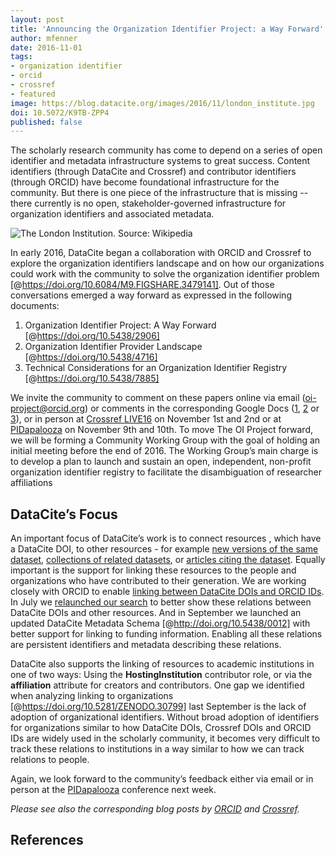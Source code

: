 ```yaml
---
layout: post
title: 'Announcing the Organization Identifier Project: a Way Forward'
author: mfenner
date: 2016-11-01
tags:
- organization identifier
- orcid
- crossref
- featured
image: https://blog.datacite.org/images/2016/11/london_institute.jpg
doi: 10.5072/K9TB-ZPP4
published: false
---
```

The scholarly research community has come to depend on a series of open identifier and metadata infrastructure systems to great success.  Content identifiers (through DataCite and Crossref) and contributor identifiers (through ORCID) have become foundational infrastructure for the community. But there is one piece of the infrastructure that is missing -- there currently is no open, stakeholder-governed infrastructure for organization identifiers and associated metadata.

![The London Institution. Source: [Wikipedia](https://de.wikipedia.org/wiki/Datei:London_Institution_at_the_Finsbury_Circus.jpg)](/images/2016/11/london_institute.jpg)

In early 2016, DataCite began a collaboration with ORCID and Crossref to explore the organization identifiers landscape and on how our organizations could work with the community to solve the organization identifier problem [@https://doi.org/10.6084/M9.FIGSHARE.3479141]. Out of those conversations emerged a way forward as expressed in the following documents:

1. Organization Identifier Project: A Way Forward [@https://doi.org/10.5438/2906]
2. Organization Identifier Provider Landscape [@https://doi.org/10.5438/4716]
3. Technical Considerations for an Organization Identifier Registry [@https://doi.org/10.5438/7885]

We invite the community to comment on these papers online via email ([oi-project@orcid.org](mailto:oi-project@orcid.org)) or comments in the corresponding Google Docs ([1](https://docs.google.com/document/d/1PpWRBnlrU_X6TwYzQlB89w4FNXMLqieJv-RW0irNTsg/edit?usp=sharing), [2](https://docs.google.com/document/d/1lcKXWm9PxDvVWBxdlH7BVU7w8esnW0F_dppNiCJ9BW8/edit#) or [3](https://docs.google.com/document/d/1Zj5sRRdnjKLjY81AbaeUdal3n6VuQgi1H66vRMaayiA/edit?usp=sharing)), or in person at [Crossref LIVE16](https://crossreflive16.sched.org/) on November 1st and 2nd or at [PIDapalooza](http://pidapalooza.org/) on November 9th and 10th. To move The OI Project forward, we will be forming a Community Working Group with the goal of holding an initial meeting before the end of 2016. The Working Group’s main charge is to develop a plan to launch and sustain an open, independent, non-profit organization identifier registry to facilitate the disambiguation of researcher affiliations

## DataCite’s Focus

An important focus of DataCite’s work is to connect resources , which have a DataCite DOI, to other resources - for example [new versions of the same dataset](https://blog.datacite.org/dynamic-data-citation-webinar/), [collections of related datasets](https://blog.datacite.org/to-better-understand-research-communication-we-need-a-groid-group-object-identifier/), or [articles citing the dataset](https://blog.datacite.org/location-of-the-citation/). Equally important is the support for linking these resources to the people and organizations who have contributed to their generation. We are working closely with ORCID to enable [linking between DataCite DOIs and ORCID IDs](https://blog.datacite.org/announcing-datacite-profiles-service/). In July we [relaunched our search](https://blog.datacite.org/relaunching-datacite-search/) to better show these relations between DataCite DOIs and other resources. And in September we launched an updated DataCite Metadata Schema [@http://doi.org/10.5438/0012] with better support for linking to funding information. Enabling all these relations are persistent identifiers and metadata describing these relations.

DataCite also supports the linking of resources to academic institutions in one of two ways: Using the **HostingInstitution** contributor role, or via the **affiliation** attribute for creators and contributors.  One gap we identified when analyzing linking to organizations [@https://doi.org/10.5281/ZENODO.30799] last September is the lack of adoption of organizational identifiers. Without broad adoption of identifiers for organizations similar to how DataCite DOIs, Crossref DOIs and ORCID IDs are widely used in the scholarly community, it becomes very difficult to track these relations to institutions in a way similar to how we can track relations to people.

Again, we look forward to the community’s feedback either via email or in person at the [PIDapalooza](http://pidapalooza.org/) conference next week.

*Please see also the corresponding blog posts by [ORCID](https://orcid.org/blog/2016/10/31/organization-identifier-project-way-forward) and [Crossref](http://blog.crossref.org/2016/10/the-oi-project.html).*

## References
